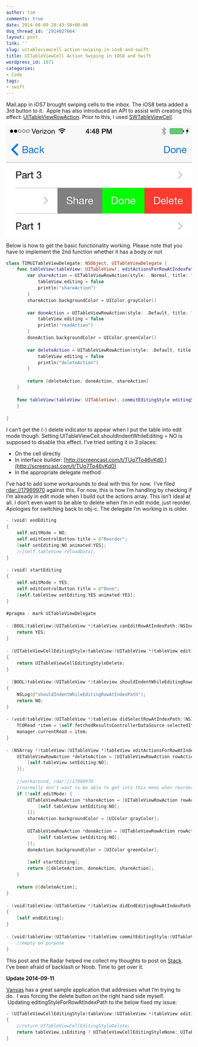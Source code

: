 ```yaml
---
author: tim
comments: true
date: 2014-08-09 20:43:58+00:00
dsq_thread_id: '2914027664'
layout: post
link: ''
slug: uitableviewcell-action-swiping-in-ios8-and-swift
title: UITableViewCell Action Swiping in iOS8 and Swift
wordpress_id: 1671
categories:
- Code
tags:
- swift
---
```


Mail.app in iOS7 brought swiping cells to the inbox. The iOS8 beta added a 3rd
button to it.  Apple has also introduced an API to assist with creating this
effect: [UITableViewRowAction](https://developer.apple.com/library/prerelease/ios/documentation/UIKit/Reference/UITableViewRowAction_class/index.html).
Prior to this, I used
[SWTableViewCell](https://github.com/CEWendel/SWTableViewCell).

![](/images/2014-08-09-uitableviewcell-action-swiping-in-ios8-and-swift/14870105002_77af4bf515_b.jpg)

Below is how to get the basic functionality working. Please note that you have
to implement the 2nd function whether it has a body or not

```swift
class TIMUITableViewDelegate: NSObject, UITableViewDelegate {
    func tableView(tableView: UITableView!, editActionsForRowAtIndexPath indexPath: NSIndexPath!) -&gt; [AnyObject]! {
        var shareAction = UITableViewRowAction(style: .Normal, title: "Share") { (action, indexPath) -&gt; Void in
            tableView.editing = false
            println("shareAction")
        }
        shareAction.backgroundColor = UIColor.grayColor()
        
        var doneAction = UITableViewRowAction(style: .Default, title: "Done") { (action, indexPath) -&gt; Void in
            tableView.editing = false
            println("readAction")
        }
        doneAction.backgroundColor = UIColor.greenColor()
        
        var deleteAction = UITableViewRowAction(style: .Default, title: "Delete") { (action, indexPath) -&gt; Void in
            tableView.editing = false
            println("deleteAction")
        }
        
        return [deleteAction, doneAction, shareAction]
    }
    
    func tableView(tableView: UITableView!, commitEditingStyle editingStyle: UITableViewCellEditingStyle, forRowAtIndexPath indexPath: NSIndexPath!) {
    }

}
```

I can’t get the (-) delete indicator to appear when I put the table into edit
mode though. Setting UITableViewCell.shouldIndentWhileEditing = NO is supposed
to disable this effect. I’ve tried setting it in 3 places:

  * On the cell directly 
  * In interface builder: [http://screencast.com/t/TUg7To46vKd0 ](http://screencast.com/t/TUg7To46vKd0)
  * In the appropriate delegate method

I’ve had to add some workarounds to deal with this for now.  I’ve filed
[rdar://17969970](http://openradar.appspot.com/17969970) against this. For
now, this is how I’m handling by checking if I’m already in edit mode when I
build out the actions array. This isn’t ideal at all. I don’t even want to be
able to delete when I’m in edit mode, just reorder. Apologies for switching
back to obj-c. The delegate I’m working in is older.

```swift
- (void) endEditing
{
    self.editMode = NO;
    self.editControlButton.title = @"Reorder";
    [self setEditing:NO animated:YES];
    //[self.tableView reloadData];
}

- (void) startEditing
{
    self.editMode = YES;
    self.editControlButton.title = @"Done";
    [self.tableView setEditing:YES animated:YES];
}

#pragma - mark UITableViewDelegate

- (BOOL)tableView:(UITableView *)tableView canEditRowAtIndexPath:(NSIndexPath *)indexPath {
    return YES;
}

- (UITableViewCellEditingStyle)tableView:(UITableView *)tableView editingStyleForRowAtIndexPath:(NSIndexPath *)indexPath
{
    return UITableViewCellEditingStyleDelete;
}

- (BOOL)tableView:(UITableView *)tableview shouldIndentWhileEditingRowAtIndexPath:(NSIndexPath *)indexPath
{
    NSLog(@"shouldIndentWhileEditingRowAtIndexPath");
    return NO;
}

- (void)tableView:(UITableView *)tableView didSelectRowAtIndexPath:(NSIndexPath *)indexPath {
    TCORead *item = [self.fetchedResultsControllerDataSource selectedItem];
    manager.currentRead = item;
}

- (NSArray *)tableView:(UITableView *)tableView editActionsForRowAtIndexPath:(NSIndexPath *)indexPath {
    UITableViewRowAction *deleteAction = [UITableViewRowAction rowActionWithStyle:UITableViewRowActionStyleDestructive title:@"Delete" handler:^(UITableViewRowAction *action, NSIndexPath *indexPath){
        [self.tableView setEditing:NO];
    }];
    
    //workaround, rdar://17969970
    //normally don't want to be able to get into this menu when reordering
    if (!self.editMode) {
        UITableViewRowAction *shareAction = [UITableViewRowAction rowActionWithStyle:UITableViewRowActionStyleNormal title:@"Share" handler:^(UITableViewRowAction *action, NSIndexPath *indexPath){
            [self.tableView setEditing:NO];
        }];
        shareAction.backgroundColor = [UIColor grayColor];
        
        UITableViewRowAction *doneAction = [UITableViewRowAction rowActionWithStyle:UITableViewRowActionStyleDestructive title:@"Done" handler:^(UITableViewRowAction *action, NSIndexPath *indexPath){
            [self.tableView setEditing:NO];
        }];
        doneAction.backgroundColor = [UIColor greenColor];
        
        [self startEditing];
        return @[deleteAction, doneAction, shareAction];
    }
    
    return @[deleteAction];
}

- (void)tableView:(UITableView *)tableView didEndEditingRowAtIndexPath:(NSIndexPath *)indexPath
{
    [self endEditing];
}

- (void)tableView:(UITableView *)tableView commitEditingStyle:(UITableViewCellEditingStyle)editingStyle forRowAtIndexPath:(NSIndexPath *)indexPath {
    //empty on purpose
}
```    

This post and the Radar helped me collect my thoughts to post on [Stack](http://stackoverflow.com/questions/25222872/uitableviewcell-not-respecting-shouldindentwhileediting-no). I’ve been afraid of backlash or Noob. Time to get over it.

 **Update 2014-09-11**
    

[Vanyas](http://timbroder.com/2014/08/uitableviewcell-action-swiping-in-ios8-and-swift.html#comment-1565598353) has a great sample application that addresses what I’m trying to do.  I was forcing the delete button on the right hand side myself.  Updating editingStyleForRowAtIndexPath to the below fixed my issue:

```c
- (UITableViewCellEditingStyle)tableView:(UITableView *)tableView editingStyleForRowAtIndexPath:(NSIndexPath *)indexPath
{
    //return UITableViewCellEditingStyleDelete;
    return tableView.isEditing ? UITableViewCellEditingStyleNone: UITableViewCellEditingStyleDelete;
}
```
 